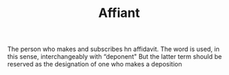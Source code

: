---
title: Affiant
permalink: "/definitions/affiant.html"
body: The person who makes and subscribes hn affidavit. The word is used, in this
  sense, interchangeably with “deponent" But the latter term should be reserved as
  the designation of one who makes a deposition
published_at: '2018-07-07'
layout: post
---